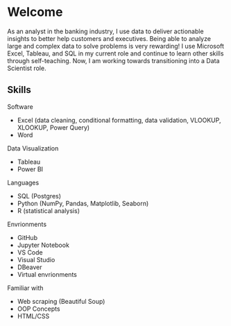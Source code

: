 # Welcome

As an analyst in the banking industry, I use data to deliver actionable insights to better help customers and executives. Being able to analyze large and complex data to solve problems is very rewarding! I use Microsoft Excel, Tableau, and SQL in my current role and continue to learn other skills through self-teaching. Now, I am working towards transitioning into a Data Scientist role. 



## Skills 

Software

* Excel (data cleaning, conditional formatting, data validation, VLOOKUP, XLOOKUP, Power Query)
* Word

Data Visualization

* Tableau
* Power BI

Languages 

* SQL (Postgres)
* Python (NumPy, Pandas, Matplotlib, Seaborn)
* R (statistical analysis)

Envrionments 

* GitHub 
* Jupyter Notebook
* VS Code
* Visual Studio
* DBeaver
* Virtual envrionments

Familiar with

* Web scraping (Beautiful Soup)
* OOP Concepts 
* HTML/CSS







<!---
CoolBeansProgramming/CoolBeansProgramming is a ✨ special ✨ repository because its `README.md` (this file) appears on your GitHub profile.
You can click the Preview link to take a look at your changes.
--->
